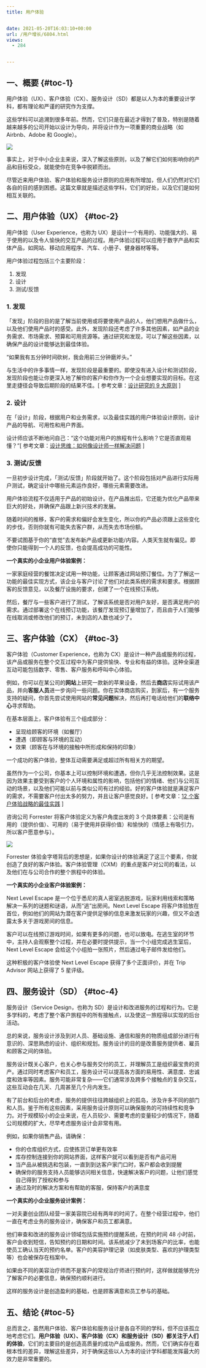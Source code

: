```yaml
---
title: 用户体验


date: 2021-05-20T16:03:10+00:00
url: /用户增长/6804.html
views:
  - 284


---
```

## 一、概要 {#toc-1}

用户体验（UX）、客户体验（CX）、服务设计（SD）都是以人为本的重要设计学科，都有理论和严谨的研究作为支撑。

这些学科可以追溯到很多年前。然而，它们只是在最近才得到了普及，特别是随着越来越多的公司开始以设计为导向，并将设计作为一项重要的商业战略（如 Airbnb、Adobe 和 Google）。

<img class=" aligncenter" src="https://haomou.oss-cn-beijing.aliyuncs.com/upload/2021/05/MtNgRA2lCxRhd3EnxLsO.png?x-oss-process=image/quality,q_10/resize,m_lfit,w_200" data-src="https://haomou.oss-cn-beijing.aliyuncs.com/upload/2021/05/MtNgRA2lCxRhd3EnxLsO.png?x-oss-process=image/format,webp" data-action="zoom" /> 

事实上，对于中小企业主来说，深入了解这些原则，以及了解它们如何影响你的产品和目标受众，就能使你在竞争中脱颖而出。

尽管近来用户体验、客户体验和服务设计原则的应用有所增加，但人们仍然对它们各自的目的感到困惑。这篇文章就是描述这些学科，它们的好处，以及它们是如何相互关联的。

## 二、用户体验（UX） {#toc-2}

用户体验（User Experience，也称为 UX）是设计一个有用的、功能强大的、易于使用的以及令人愉快的交互产品的过程。用户体验过程可以应用于数字产品和实体产品，如网站、移动应用程序、汽车、小册子、健身器材等等。

用户体验过程包括三个主要阶段：

  1. 发现
  2. 设计
  3. 测试/反馈

### 1. 发现

「发现」阶段的目的是了解当前使用或将要使用产品的人，他们想用产品做什么，以及他们使用产品时的感受。此外，发现阶段还考虑了许多其他因素，如产品的业务需求、市场需求、预算和可用资源等。通过研究和发现，可以了解这些因素，以确保产品的设计能够达到最佳体验。

“如果我有五分钟时间砍树，我会用前三分钟磨斧头。”

与生活中的许多事情一样，发现阶段是最重要的。即使没有进入设计和测试阶段，发现阶段也能让你更深入地了解你的客户和你作为一个企业想要实现的目标。在这里走捷径会导致后期阶段的结果不佳。[ 参考文章：<a href="http://www.woshipm.com/pd/4231778.html" target="_blank" rel="noopener noreferrer">设计研究的 9 大原则</a> ]

### 2. 设计

在「设计」阶段，根据用户和业务需求，以及最佳实践的用户体验设计原则，设计产品的导航、可用性和用户界面。

设计师应该不断地问自己：“这个功能对用户的旅程有什么影响？它是否直观易懂？”[ 参考文章：<a href="http://www.woshipm.com/pd/4218174.html" target="_blank" rel="noopener noreferrer">设计思维：如何像设计师一样解决问题</a> ]

### 3. 测试/反馈

一旦初步设计完成，「测试/反馈」阶段就开始了。这个阶段包括对产品进行实际用户测试，确定设计中哪些元素运作良好，哪些元素需要改进。

用户体验流程不仅适用于产品的初始设计。在产品推出后，它还能为优化产品带来巨大的好处，并确保产品跟上新兴技术的发展。

随着时间的推移，客户的需求和偏好会发生变化，所以你的产品必须跟上这些变化的步伐，否则你就有可能失去客户群，从而失去市场份额。

不要试图基于你的“直觉”去发布新产品或更新功能/内容。人类天生就有偏见。即使你只能得到一个人的反馈，也会提高成功的可能性。

**一个真实的小企业用户体验案例：**

一家家庭经营的餐馆决定试用一种功能，让顾客通过网站预订餐位。为了了解这一功能的最佳实现方式，该企业与客户讨论了他们对此类系统的需求和要求。根据顾客的反馈意见，以及餐厅设施的要求，创建了一个在线预订系统。

然后，餐厅与一些客户进行了测试，了解该系统是否对用户友好，是否满足用户的需求。通过部署这个在线预订功能，该餐厅发现预订量增加了，而且由于人们能够在线取消或修改他们的预订，未到店的人数也减少了。

## 三、客户体验（CX） {#toc-3}

客户体验（Customer Experience，也称为 CX）是设计一种产品或服务的过程，该产品或服务在整个交互过程中为客户提供愉快、专业和有益的体验。这种全渠道互动可能包括数字、零售、客户服务和呼叫中心体验。

例如，你可以在某公司的**网站**上研究一款新的苹果设备，然后去**商店**实际试用该产品，并向**客服人员**进一步询问一些问题。你在实体商店购买，到家后，有一个服务支持的疑问，你首先尝试使用网站的**常见问题**解决，然后再打电话给他们的**联络中心**寻求帮助。

在基本层面上，客户体验有三个组成部分：

  * 呈现给顾客的环境（如餐厅）
  * 遭遇（即顾客与环境的互动）
  * 效果（顾客在与环境的接触中所形成和保持的印象）

一个成功的客户体验，整体互动需要满足或超过所有相关方的期望。

虽然作为一个公司，你基本上可以控制环境和遭遇，但你几乎无法控制效果。这是因为效果主要受到客户的个人环境和属性的影响，包括他们的情绪、他们与公司互动的场景，以及他们可能以前与类似公司有过的经验。好的客户体验就是满足客户的需求，不需要客户付出太多的努力，并且让客户感觉良好。[ 参考文章：[12 个客户体验战略的最佳实践][1] ]

咨询公司 Forrester 将客户体验定义为客户角度出发的 3 个具体要素：公司是有用的（提供价值）、可用的（易于使用并获得价值）和愉快的（情感上有吸引力，所以客户愿意参与）。

<img class=" aligncenter" src="https://haomou.oss-cn-beijing.aliyuncs.com/upload/2021/05/g6T9ejiTjSXunSSdicbv.png?x-oss-process=image/quality,q_10/resize,m_lfit,w_200" data-src="https://haomou.oss-cn-beijing.aliyuncs.com/upload/2021/05/g6T9ejiTjSXunSSdicbv.png?x-oss-process=image/format,webp" data-action="zoom" /> 

Forrester 体验金字塔背后的思想是，如果你设计的体验满足了这三个要素，你就创造了良好的客户体验。客户体验管理（CXM）的重点是客户对公司的看法，以及他们在与公司合作的整个旅程中的体验。

**一个真实的小企业客户体验案例：**

Next Level Escape 是一个位于悉尼的真人密室逃脱游戏，玩家利用线索和策略解决一系列的谜题和谜语，从而“逃”出房间。Next Level Escape 将客户体验放在首位，例如他们的网站为潜在客户提供足够的信息来激发玩家的兴趣，但又不会透露太多关于游戏房间的信息。

客户可以在线预订游戏时间，如果有更多的问题，也可以致电。在逃生室的环节中，主持人会观察整个过程，并在必要时提供提示，当一个小组完成逃生室后，Next Level Escape 会给这个小组拍一张照片，然后通过电子邮件发给他们。

这种积极的客户体验使 Next Level Escape 获得了多个正面评价，并在 Trip Advisor 网站上获得了 5 星评级。

## 四、服务设计（SD） {#toc-4}

服务设计（Service Design，也称为 SD）是设计和改进服务的过程和行为。它是多学科的，考虑了整个客户旅程中的所有接触点，以及使这一旅程得以实现的后台活动。

总的来说，服务设计涉及到对人员、基础设施、通信和服务的物质组成部分进行有意识的、深思熟虑的设计、组织和规划。服务设计的目的是改善服务提供者、雇员和顾客之间的体验。

服务设计既关心客户，也关心参与服务交付的员工，并理解员工是组织最宝贵的资产。通过同时考虑客户和员工，服务设计可以提高各方面的易用性、满意度、忠诚度和效率等因素。服务可能非常复杂——它们通常涉及跨多个接触点的复杂交互，这些互动会在几天、几周甚至几个月内发生。

有了前台和后台的考虑，服务的提供往往跨越组织上的孤岛，涉及许多不同的部门和人员。鉴于所有这些因素，采用服务设计原则可以确保服务的可持续性和竞争力。对于规模较小的企业来说，在人员较少、需要考虑的变量较少的情况下，随着公司规模的扩大，尽早考虑服务设计会非常有用。

例如，如果你销售产品，请确保：

  * 你的仓库组织方式，应使拣货订单更有效率
  * 库存控制连接到你的网站界面，这样客户就可以看到是否有产品可用
  * 当产品从被挑选和包装，一直到到达客户家门口时，客户都会收到提醒
  * 确保你的服务支持人员能够访问相关信息，快速解决客户的问题，让他们感觉自己得到了授权和参与
  * 通过及时的解决方案和有帮助的客服，保持客户的满意度

**一个真实的小企业服务设计案例：**

一对夫妻创业团队经营一家美容院已经有两年的时间了。在整个经营过程中，他们一直在考虑业务的服务设计，确保客户和员工都满意。

他们审查和改进的服务设计领域包括实施预约提醒系统，在预约时间 48 小时前，客户会收到短信，告知预约的日期和时间。该系统减少了未到场客户的比率，也能使员工确认当天的预约名单。客户的美容护理记录（如皮肤类型、喜欢的护理类型等）也会被保存在档案中。

如果由不同的美容治疗师而不是客户的常规治疗师进行预约时，这样做就能够充分了解客户的必要信息，确保预约顺利进行。

这样的服务设计是创造盈利的基础，也是顾客满意和员工参与的基础。

## 五、结论 {#toc-5}

总而言之，虽然用户体验、客户体验和服务设计是各自不同的学科，但不应该孤立地考虑它们。**用户体验（UX）、客户体验（CX）和服务设计（SD）都关注于人们的体验**，它们的主要目的是创造高质量的成功产品或服务。然而，它们确实存在着根本性的差异，理解这些差异，对于确保这些以人为本的设计学科都能发挥最大的效力是非常重要的。

 [1]: http://www.woshipm.com/user-research/4204794.html